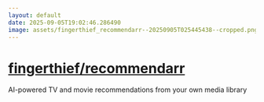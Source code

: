 ```yaml
---
layout: default
date: 2025-09-05T19:02:46.286490
image: assets/fingerthief_recommendarr--20250905T025445438--cropped.png
---
```


# [fingerthief/recommendarr](https://github.com/fingerthief/recommendarr)

AI-powered TV and movie recommendations from your own media library
